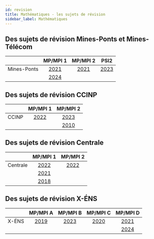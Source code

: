 ```yaml
---
id: revision
title: Mathématiques - les sujets de révision
sidebar_label: Mathématiques
---
```


## Des sujets de révision Mines-Ponts et Mines-Télécom

||MP/MPI 1|MP/MPI 2|PSI2|
|-|:-:|:-:|:-:|
|Mines-Ponts|[2021](http://einexau.cluster028.hosting.ovh.net/site/math/Concours_Commun_Mines-Ponts_(CCMP)_2021_MP_Mathematiques_1_e.pdf)|[2021](http://einexau.cluster028.hosting.ovh.net/site/math/Concours_Commun_Mines-Ponts_(CCMP)_2021_MP_Mathematiques_2_e.pdf)|[2023](http://einexau.cluster028.hosting.ovh.net/site/math/Concours_Commun_Mines-Ponts_(CCMP)_2023_PSI_Mathematiques_2_e.pdf)|
||[2024](http://einexau.cluster028.hosting.ovh.net/site/math/Concours_Commun_Mines-Ponts_(CCMP)_2024_MP-MPI_Mathematiques_1_e.pdf)|||


## Des sujets de révision CCINP

||MP/MPI 1|MP/MPI 2|
|-|:-:|:-:|
|CCINP|[2022](http://einexau.cluster028.hosting.ovh.net/site/math/Concours_Commun_Polytechniques_(CCINP)_2022_MP_Mathematiques_2_e.pdf)|[2023](http://einexau.cluster028.hosting.ovh.net/site/math/Concours_Commun_Polytechniques_(CCINP)_2023_MPI_Mathematiques_1_e.pdf)|
|||[2010](http://einexau.cluster028.hosting.ovh.net/site/math/Concours_Commun_Polytechniques_(CCINP)_2010_MP_Mathematiques_2_e.pdf)|


## Des sujets de révision Centrale

||MP/MPI 1|MP/MPI 2|
|-|:-:|:-:|
|Centrale|[2022](http://einexau.cluster028.hosting.ovh.net/site/math/CentraleSupelec_2022_MP_Mathematiques_1_e.pdf)|[2022](http://einexau.cluster028.hosting.ovh.net/site/math/CentraleSupelec_2022_MP_Mathematiques_2_e.pdf)|
||[2021](http://einexau.cluster028.hosting.ovh.net/site/math/CentraleSupelec_2021_MP_Mathematiques_1_e.pdf)||
||[2018](http://einexau.cluster028.hosting.ovh.net/site/math/CentraleSupelec_2018_MP_Mathematiques_1_e.pdf)||



## Des sujets de révision X-ÉNS

||MP/MPI A|MP/MPI B|MP/MPI C|MP/MPI D|
|-|:-:|:-:|:-:|:-:|
|X-ÉNS|[2019](http://einexau.cluster028.hosting.ovh.net/site/math/Banque_X-ENS_2019_MP_Mathematiques_A_e.pdf)|[2023](http://einexau.cluster028.hosting.ovh.net/site/math/Banque_X-ENS_2023_MP-MPI_Mathematiques_B_e.pdf)|[2020](http://einexau.cluster028.hosting.ovh.net/site/math/Banque_X-ENS_2020_MP_Mathematiques_C_e.pdf)|[2021](http://einexau.cluster028.hosting.ovh.net/site/math/Banque_X-ENS_2021_MP_Mathematiques_D_e.pdf)|
|||||[2024](http://einexau.cluster028.hosting.ovh.net/site/math/Banque_X-ENS_2024_MP_Mathematiques_D_e.pdf)|





